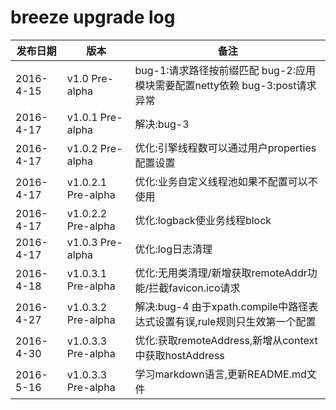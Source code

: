 breeze upgrade log
====

发布日期 | 版本 | 备注
--- | --- | --- 
2016-4-15 | v1.0 Pre-alpha	    |   bug-1:请求路径按前缀匹配 bug-2:应用模块需要配置netty依赖 bug-3:post请求异常                 
2016-4-17 | v1.0.1 Pre-alpha   |  解决:bug-3
2016-4-17 | v1.0.2 Pre-alpha   |  优化:引擎线程数可以通过用户properties配置设置												   
2016-4-17 | v1.0.2.1 Pre-alpha |  优化:业务自定义线程池如果不配置可以不使用												   
2016-4-17 | v1.0.2.2 Pre-alpha |  优化:logback使业务线程block											   
2016-4-17 | v1.0.3 Pre-alpha   |  优化:log日志清理												   
2016-4-18 | v1.0.3.1 Pre-alpha |  优化:无用类清理/新增获取remoteAddr功能/拦截favicon.ico请求												   												   
2016-4-27 | v1.0.3.2 Pre-alpha |  解决:bug-4 由于xpath.compile中路径表达式设置有误,rule规则只生效第一个配置
2016-4-30 | v1.0.3.3 Pre-alpha |  优化:获取remoteAddress,新增从context中获取hostAddress
2016-5-16 | v1.0.3.3 Pre-alpha |  学习markdown语言,更新README.md文件